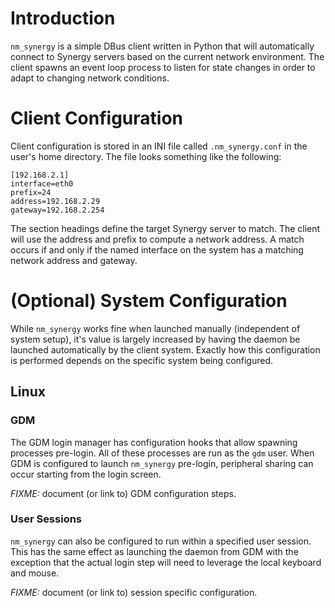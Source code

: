 Introduction
============

`nm_synergy` is a simple DBus client written in Python that will automatically
connect to Synergy servers based on the current network environment. The client
spawns an event loop process to listen for state changes in order to
adapt to changing network conditions.

Client Configuration
====================

Client configuration is stored in an INI file called `.nm_synergy.conf` in the
user's home directory. The file looks something like the following:

    [192.168.2.1]
    interface=eth0
    prefix=24
    address=192.168.2.29
    gateway=192.168.2.254

The section headings define the target Synergy server to match. The
client will use the address and prefix to compute a network address. A match
occurs if and only if the named interface on the system has a matching network
address and gateway.

(Optional) System Configuration
===============================

While `nm_synergy` works fine when launched manually (independent of system
setup), it's value is largely increased by having the daemon be launched
automatically by the client system. Exactly how this configuration is
performed depends on the specific system being configured.

Linux
-----

### GDM

The GDM login manager has configuration hooks that allow spawning processes
pre-login. All of these processes are run as the `gdm` user. When GDM is
configured to launch `nm_synergy` pre-login, peripheral sharing can occur
starting from the login screen.

*FIXME:* document (or link to) GDM configuration steps.

### User Sessions

`nm_synergy` can also be configured to run within a specified user session. This
has the same effect as launching the daemon from GDM with the exception that
the actual login step will need to leverage the local keyboard and mouse.

*FIXME:* document (or link to) session specific configuration.
